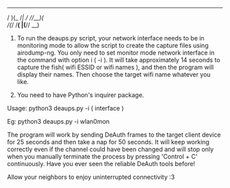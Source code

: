   __  ___ _       __  __ 
 /  )(_  /_| /  //__)(   
/(_/ /__(  |(__//   __)  
                         
1. To run the deaups.py script, your network interface needs to be in monitoring mode to allow the script to create the capture files using airodump-ng. You only need to set monitor mode network interface in the command with option i ( -i ). It will take approximately 14 seconds to capture the fish( wifi ESSID or wifi names ), and then the program will display their names. Then choose the target wifi name whatever you like.

2. You need to have Python's inquirer package.



Usage: python3 deaups.py -i ( interface )

Eg: python3 deaups.py -i wlan0mon



The program will work by sending DeAuth frames to the target client device for 25 seconds and then take a nap for 50 seconds. It will keep working correctly even if the channel could have been changed and will stop only when you manually terminate the process by pressing 'Control + C' continuously. Have you ever seen the reliable DeAuth tools before!



Allow your neighbors to enjoy uninterrupted connectivity :3
